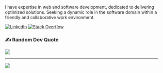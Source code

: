 I have expertise in web and software development, dedicated to delivering optimized solutions. Seeking a dynamic role in the software domain within a friendly and collaborative work environment.


[![LinkedIn](https://img.shields.io/badge/LinkedIn-%230077B5.svg?logo=linkedin&logoColor=white)]([[https://www.linkedin.com/in/mustafabharmal23/](https://www.linkedin.com/in/anuj-patel-201a5430b/)](https://www.linkedin.com/in/anuj-patel-201a5430b/)) [![Stack Overflow](https://img.shields.io/badge/-Stackoverflow-FE7A16?logo=stack-overflow&logoColor=white)]([https://stackoverflow.com/users/23347824/mustafa-bharmal](https://stackoverflow.com/users/31252961/anuj-patel)) 


### ✍️ Random Dev Quote
![](https://quotes-github-readme.vercel.app/api?type=horizontal&theme=radical)

---
[![](https://visitcount.itsvg.in/api?id=Mustafabharmal&icon=0&color=0)](https://github.com/Mustafabharmal)

